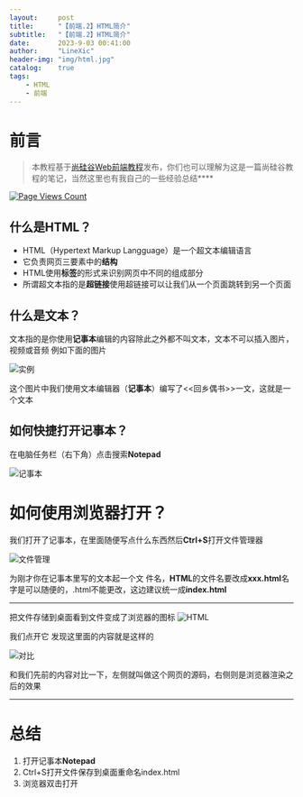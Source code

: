 ```yaml
---
layout:     post
title:      "【前端.2】HTML简介"
subtitle:   "【前端.2】HTML简介"
date:       2023-9-03 00:41:00
author:     "LineXic"
header-img: "img/html.jpg"
catalog:    true
tags:
    - HTML
    - 前端
---
```


# 前言
>本教程基于[尚硅谷Web前端教程](https://b23.tv/Dr9IiSP "尚硅谷Web前端教程")发布，你们也可以理解为这是一篇尚硅谷教程的笔记，当然这里也有我自己的一些经验总结****

[![Page Views Count](https://badges.toozhao.com/badges/01HAEVA0YW9VAP4J9EASSW2TF0/green.svg)](https://badges.toozhao.com/stats/01HAEVA0YW9VAP4J9EASSW2TF0 "Get your own page views count badge on badges.toozhao.com")

## 什么是HTML？

- HTML（Hypertext Markup Langguage）是一个超文本编辑语言
- 它负责网页三要素中的**结构**
- HTML使用**标签**的形式来识别网页中不同的组成部分
- 所谓超文本指的是**超链接**使用超链接可以让我们从一个页面跳转到另一个页面

## 什么是文本？

文本指的是你使用**记事本**编辑的内容除此之外都不叫文本，文本不可以插入图片，视频或音频
例如下面的图片

![实例](https://img.linexic.top/file/bf9af7576fbbbc2d36096.png "实例")

这个图片中我们使用文本编辑器（**记事本**）编写了<<回乡偶书>>一文，这就是一个文本

## 如何快捷打开记事本？

在电脑任务栏（右下角）点击搜索**Notepad**

![记事本](https://img.linexic.top/file/d2a51cbf6abe642a7d6ef.png "记事本")

# 如何使用浏览器打开？

我们打开了记事本，在里面随便写点什么东西然后**Ctrl+S**打开文件管理器

![文件管理](https://img.linexic.top/file/049620e2c41647add7f7c.png "文件管理")

为刚才你在记事本里写的文本起一个文
件名，**HTML**的文件名要改成**xxx.html**名字是可以随便的，.html不能更改，这边建议统一成**index.html**

------------

把文件存储到桌面看到文件变成了浏览器的图标
![HTML](https://img.linexic.top/file/b8b514b15254ea031158a.png "HTML")

我们点开它
发现这里面的内容就是这样的

![对比](https://img.linexic.top/file/0fe9d9c3983be61b7886c.png "对比")

和我们先前的内容对比一下，左侧就叫做这个网页的源码，右侧则是浏览器渲染之后的效果

------------

# 总结

1. 打开记事本**Notepad**
2. Ctrl+S打开文件保存到桌面重命名index.html
3. 浏览器双击打开